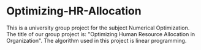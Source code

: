 # Optimizing-HR-Allocation
This is a university group project for the subject Numerical Optimization.
The title of our group project is: "Optimizing Human Resource Allocation in Organization".
The algorithm used in this project is linear programming. 
